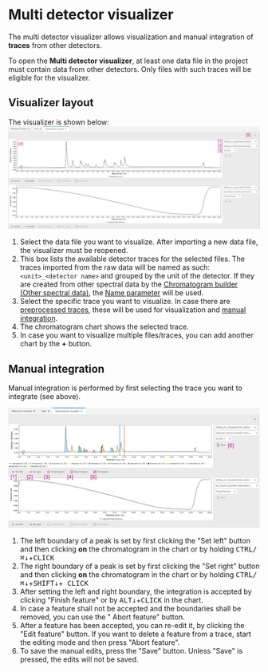 # Multi detector visualizer

The multi detector visualizer allows visualization and manual integration of **traces** from other
detectors.

To open the **Multi detector visualizer**, at least one data file in the project must contain data
from other detectors. Only files with such traces will be eligible for the visualizer.

## Visualizer layout

The visualizer is shown below:
![multidetectorvisualizer.png](multidetectorvisualizer.png)

1. Select the data file you want to visualize. After importing a new data file, the visualizer must
   be reopened.
2. This box lists the available detector traces for the selected files. The traces imported from the
   raw data will be named as such: `<unit>_<detector name>` and grouped by the unit of the detector.
   If they are created from other spectral data by
   the [Chromatogram builder (Other spectral data)](../uv_spectra_chromatogram_builder/spectrachrombuilder.md),
   the [Name parameter](../uv_spectra_chromatogram_builder/spectrachrombuilder.md#name) will be
   used.
3. Select the specific trace you want to visualize. In case there
   are [preprocessed traces](../otherdetector_glossary.md#preprocessed-trace), these will be used
   for visualization and [manual integration](#manual-integration).
4. The chromatogram chart shows the selected trace.
5. In case you want to visualize multiple files/traces, you can add another chart by the **+**
   button.

## Manual integration

Manual integration is performed by first selecting the trace you want to integrate (see above).

![integrated.png](integrated.png)

1. The left boundary of a peak is set by first clicking the "Set left" button and then clicking
   **on** the chromatogram in the chart or by holding <kbd>CTRL/⌘↓</kbd>+<kbd>CLICK</kbd>
2. The right boundary of a peak is set by first clicking the "Set right" button and then clicking
   **on** the chromatogram in the chart or by holding <kbd>CTRL/⌘↓</kbd>+<kbd>SHIFT↓</kbd>+<kbd>
   CLICK</kbd>
3. After setting the left and right boundary, the integration is accepted by clicking "Finish
   feature" or by <kbd>ALT↓</kbd>+<kbd>CLICK</kbd> in the chart.
4. In case a feature shall not be accepted and the boundaries shall be removed, you can use the "
   Abort feature" button.
5. After a feature has been accepted, you can re-edit it, by clicking the "Edit feature" button. If
   you want to delete a feature from a trace, start the editing mode and then press "Abort feature".
6. To save the manual edits, press the "Save" button. Unless "Save" is pressed, the edits will not
   be saved.
